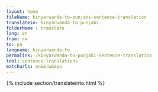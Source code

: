 ```yaml
---
layout: home
fileName: kinyarwanda-to-punjabi-sentence-translation
translatein: kinyarwanda_to_punjabi
folderName : translate
lang: en
from: rw
to: pa
langname: kinyarwanda-to
permalink: /kinyarwanda-to-punjabi-sentence-translation
tool: sentence-translations
matchurls: en&&rw&&pa
---
```

{% include section/translateinto.html %}
